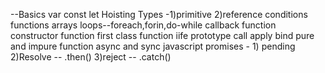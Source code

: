 --Basics
var const let
Hoisting
Types -1)primitive
 	   2)reference
conditions
functions
arrays
loops--foreach,forin,do-while
callback function
constructor function
first class function
iife
prototype
call apply bind
pure and impure function
async and sync javascript
promises - 1) pending
		   2)Resolve  -- .then()
		   3)reject -- .catch()